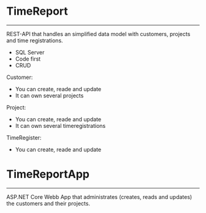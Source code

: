 # TimeReport
_________________________________

REST-API that handles an simplified data model with customers, projects and time registrations.

- SQL Server
- Code first
- CRUD

Customer:
- You can create, reade and update
- It can own several projects

Project:
- You can create, reade and update
- It can own several timeregistrations

TimeRegister:
- You can create, reade and update

# TimeReportApp
_________________________________

ASP.NET Core Webb App that administrates (creates, reads and updates) the customers and their projects.
